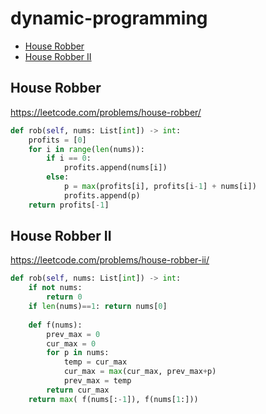 # dynamic-programming

+ [House Robber](#house-robber)
+ [House Robber II](#house-robber-II)

## House Robber

https://leetcode.com/problems/house-robber/

```python
def rob(self, nums: List[int]) -> int:
    profits = [0]
    for i in range(len(nums)):
        if i == 0:
            profits.append(nums[i])  
        else:
            p = max(profits[i], profits[i-1] + nums[i])
            profits.append(p) 
    return profits[-1]    
```


## House Robber II

https://leetcode.com/problems/house-robber-ii/

```python
def rob(self, nums: List[int]) -> int:
    if not nums: 
        return 0
    if len(nums)==1: return nums[0]
        
    def f(nums):
        prev_max = 0
        cur_max = 0
        for p in nums:
            temp = cur_max
            cur_max = max(cur_max, prev_max+p)
            prev_max = temp
        return cur_max  
    return max( f(nums[:-1]), f(nums[1:]))
```